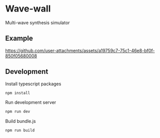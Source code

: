# Wave-wall
Multi-wave synthesis simulator

## Example


https://github.com/user-attachments/assets/a19759c7-75c1-46e8-bf0f-850f05680008



## Development
Install typescript packages
```bash
npm install
```
Run development server
```bash
npm run dev
```
Build bundle.js
```bash
npm run build
```
